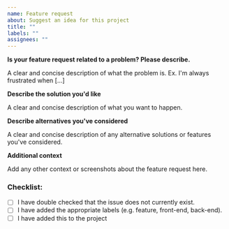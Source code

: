 ```yaml
---
name: Feature request
about: Suggest an idea for this project
title: ""
labels: ""
assignees: ""
---
```


**Is your feature request related to a problem? Please describe.**

A clear and concise description of what the problem is. Ex. I'm always frustrated when [...]

**Describe the solution you'd like**

A clear and concise description of what you want to happen.

**Describe alternatives you've considered**

A clear and concise description of any alternative solutions or features you've considered.

**Additional context**

Add any other context or screenshots about the feature request here.

### Checklist:

- [ ] I have double checked that the issue does not currently exist.
- [ ] I have added the appropriate labels (e.g. feature, front-end, back-end).
- [ ] I have added this to the project

